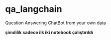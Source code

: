 # qa_langchain
Question Answering ChatBot from your own data


**şimdilik sadece ilk iki notebook çalıştırıldı**
